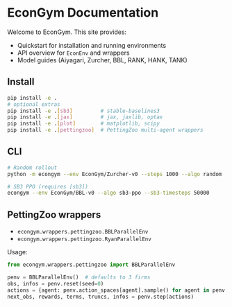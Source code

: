 # EconGym Documentation

Welcome to EconGym. This site provides:

- Quickstart for installation and running environments
- API overview for `EconEnv` and wrappers
- Model guides (Aiyagari, Zurcher, BBL, RANK, HANK, TANK)

## Install

```bash
pip install -e .
# optional extras
pip install -e .[sb3]         # stable-baselines3
pip install -e .[jax]         # jax, jaxlib, optax
pip install -e .[plot]        # matplotlib, scipy
pip install -e .[pettingzoo]  # PettingZoo multi-agent wrappers
```

## CLI

```bash
# Random rollout
python -m econgym --env EconGym/Zurcher-v0 --steps 1000 --algo random

# SB3 PPO (requires [sb3])
econgym --env EconGym/BBL-v0 --algo sb3-ppo --sb3-timesteps 50000
```

## PettingZoo wrappers

- `econgym.wrappers.pettingzoo.BBLParallelEnv`
- `econgym.wrappers.pettingzoo.RyanParallelEnv`

Usage:
```python
from econgym.wrappers.pettingzoo import BBLParallelEnv

penv = BBLParallelEnv()  # defaults to 3 firms
obs, infos = penv.reset(seed=0)
actions = {agent: penv.action_spaces[agent].sample() for agent in penv.agents}
next_obs, rewards, terms, truncs, infos = penv.step(actions)
```


